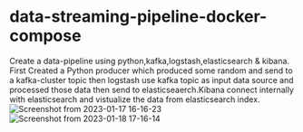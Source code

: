 # data-streaming-pipeline-docker-compose
Create a data-pipeline using python,kafka,logstash,elasticsearch & kibana.
First Created a Python producer which produced some random and send to a kafka-cluster topic then logstash use kafka topic as input data source
and processed those data then send to elasticseaerch.Kibana connect internally with elasticsearch and vistualize the data from elasticsearch index.  
![Screenshot from 2023-01-17 16-16-23](https://user-images.githubusercontent.com/99273251/212872474-7dca2d9f-8685-4c2a-94b0-84613257dba5.png)
![Screenshot from 2023-01-18 17-16-14](https://user-images.githubusercontent.com/99273251/213157954-c013e9f0-bbbc-4007-94a5-c104a594a019.png)
